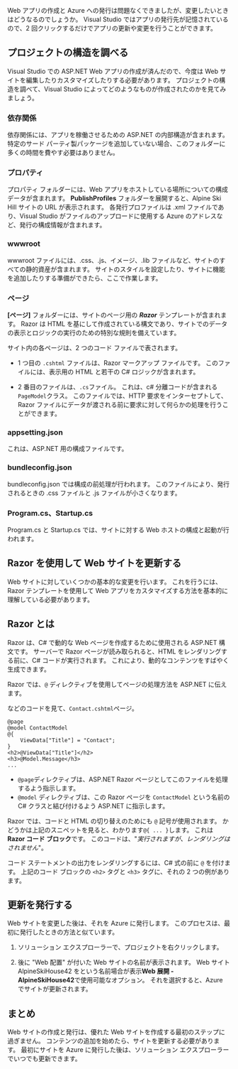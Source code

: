 Web アプリの作成と Azure への発行は問題なくできましたが、変更したいときはどうなるのでしょうか。 Visual Studio ではアプリの発行先が記憶されているので、2 回クリックするだけでアプリの更新や変更を行うことができます。

## <a name="explore-the-project-structure"></a>プロジェクトの構造を調べる

Visual Studio での ASP.NET Web アプリの作成が済んだので、今度は Web サイトを編集したりカスタマイズしたりする必要があります。 プロジェクトの構造を調べて、Visual Studio によってどのようなものが作成されたのかを見てみましょう。

### <a name="dependencies"></a>依存関係

依存関係には、アプリを稼働させるための ASP.NET の内部構造が含まれます。 特定のサード パーティ製パッケージを追加していない場合、このフォルダーに多くの時間を費やす必要はありません。

### <a name="properties"></a>プロパティ

プロパティ フォルダーには、Web アプリをホストしている場所についての構成データが含まれます。 **PublishProfiles** フォルダーを展開すると、Alpine Ski Hill サイトの URL が表示されます。 各発行プロファイルは .xml ファイルであり、Visual Studio がファイルのアップロードに使用する Azure のアドレスなど、発行の構成情報が含まれます。

### <a name="wwwroot"></a>wwwroot

wwwroot ファイルには、.css、.js、イメージ、.lib ファイルなど、サイトのすべての静的資産が含まれます。 サイトのスタイルを設定したり、サイトに機能を追加したりする準備ができたら、ここで作業します。

### <a name="pages"></a>ページ

**[ページ]** フォルダーには、サイトのページ用の _**Razor**_ テンプレートが含まれます。
Razor は HTML を基にして作成されている構文であり、サイトでのデータの表示とロジックの実行のための特別な規則を備えています。

サイト内の各ページは、2 つのコード ファイルで表されます。

- 1 つ目の `.cshtml` ファイルは、Razor マークアップ ファイルです。 このファイルには、表示用の HTML と若干の C# ロジックが含まれます。

- 2 番目のファイルは、`.cs`ファイル。 これは、c# 分離コードが含まれる`PageModel`クラス。 このファイルでは、HTTP 要求をインターセプトして、Razor ファイルにデータが渡される前に要求に対して何らかの処理を行うことができます。

### <a name="appsettingjson"></a>appsetting.json

これは、ASP.NET 用の構成ファイルです。

### <a name="bundleconfigjson"></a>bundleconfig.json

bundleconfig.json では構成の前処理が行われます。 このファイルにより、発行されるときの .css ファイルと .js ファイルが小さくなります。

### <a name="programcs-and-startupcs"></a>Program.cs、Startup.cs

Program.cs と Startup.cs では、サイトに対する Web ホストの構成と起動が行われます。

## <a name="updating-your-website-using-razor"></a>Razor を使用して Web サイトを更新する

Web サイトに対していくつかの基本的な変更を行います。 これを行うには、Razor テンプレートを使用して Web アプリをカスタマイズする方法を基本的に理解している必要があります。

## <a name="what-is-razor"></a>Razor とは

Razor は、C# で動的な Web ページを作成するために使用される ASP.NET 構文です。 サーバーで Razor ページが読み取られると、HTML をレンダリングする前に、C# コードが実行されます。 これにより、動的なコンテンツをすばやく生成できます。

Razor では、`@` ディレクティブを使用してページの処理方法を ASP.NET に伝えます。

などのコードを見て、`Contact.cshtml`ページ。

```aspx-csharp
@page
@model ContactModel
@{
    ViewData["Title"] = "Contact";
}
<h2>@ViewData["Title"]</h2>
<h3>@Model.Message</h3>
...
```

- `@page`ディレクティブは、ASP.NET Razor ページとしてこのファイルを処理するよう指示します。
- `@model` ディレクティブは、この Razor ページを `ContactModel` という名前の C# クラスと結び付けるよう ASP.NET に指示します。

Razor では、コードと HTML の切り替えのためにも `@` 記号が使用されます。 かどうかは上記のスニペットを見ると、わかります`@{ ... }`します。 これは **Razor コード ブロック**です。 このコードは、"_実行されますが、レンダリングはされません_"。

コード ステートメントの出力をレンダリングするには、C# 式の前に `@` を付けます。 上記のコード ブロックの `<h2>` タグと `<h3>` タグに、それの 2 つの例があります。

## <a name="publish-your-updates"></a>更新を発行する

Web サイトを変更した後は、それを Azure に発行します。 このプロセスは、最初に発行したときの方法と似ています。

1. ソリューション エクスプローラーで、プロジェクトを右クリックします。

1. 後に "Web 配置" が付いた Web サイトの名前が表示されます。 Web サイト AlpineSkiHouse42 をという名前場合が表示**Web 展開 - AlpineSkiHouse42**で使用可能なオプション。 それを選択すると、Azure でサイトが更新されます。

## <a name="summary"></a>まとめ

Web サイトの作成と発行は、優れた Web サイトを作成する最初のステップに過ぎません。 コンテンツの追加を始めたら、サイトを更新する必要があります。 最初にサイトを Azure に発行した後は、ソリューション エクスプローラーでいつでも更新できます。
